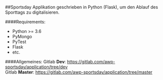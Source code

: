##Sportsday
Applikation geschrieben in Python (Flask), um den Ablauf des Sporttags zu digitalisieren.


####Requirements:
+ Python >= 3.6
+ PyMongo
+ PyTest
+ Flask
+ etc.

####Allgemeines:
Gitlab **Dev**: https://gitlab.com/awp-sportsday/application/tree/dev <br>
Gitlab **Master**: https://gitlab.com/awp-sportsday/application/tree/master 

